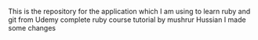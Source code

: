 This is the repository for the application
which I am using to learn ruby and git
from Udemy complete ruby course tutorial
by mushrur Hussian
I made some changes